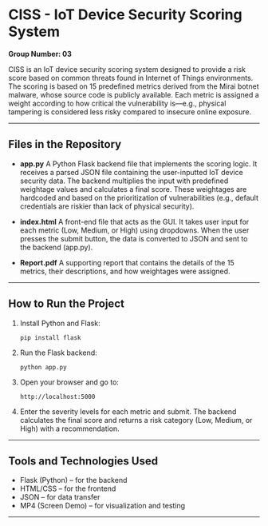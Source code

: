 # CISS - IoT Device Security Scoring System

**Group Number: 03**

CISS is an IoT device security scoring system designed to provide a risk score based on common threats found in Internet of Things environments.
The scoring is based on 15 predefined metrics derived from the Mirai botnet malware, whose source code is publicly available. Each metric is assigned a weight according to how critical the vulnerability is—e.g., physical tampering is considered less risky compared to insecure online exposure.

---

## Files in the Repository

* **app.py**
  A Python Flask backend file that implements the scoring logic. It receives a parsed JSON file containing the user-inputted IoT device security data. The backend multiplies the input with predefined weightage values and calculates a final score.
  These weightages are hardcoded and based on the prioritization of vulnerabilities (e.g., default credentials are riskier than lack of physical security).

* **index.html**
  A front-end file that acts as the GUI. It takes user input for each metric (Low, Medium, or High) using dropdowns. When the user presses the submit button, the data is converted to JSON and sent to the backend (app.py).

* **Report.pdf**
  A supporting report that contains the details of the 15 metrics, their descriptions, and how weightages were assigned.


---

## How to Run the Project

1. Install Python and Flask:

   ```
   pip install flask
   ```

2. Run the Flask backend:

   ```
   python app.py
   ```

3. Open your browser and go to:

   ```
   http://localhost:5000
   ```

4. Enter the severity levels for each metric and submit.
   The backend calculates the final score and returns a risk category (Low, Medium, or High) with a recommendation.

---

## Tools and Technologies Used

* Flask (Python) – for the backend
* HTML/CSS – for the frontend
* JSON – for data transfer
* MP4 (Screen Demo) – for visualization and testing

---

